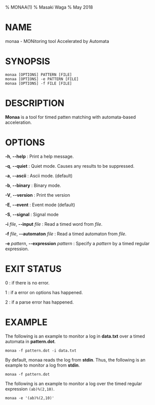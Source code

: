 % MONAA(1)
% Masaki Waga
% May 2018

# NAME

monaa - MONitoring tool Accelerated by Automata

# SYNOPSIS

    monaa [OPTIONS] PATTERN [FILE]
    monaa [OPTIONS] -e PATTERN [FILE]
    monaa [OPTIONS] -f FILE [FILE]

# DESCRIPTION

**Monaa** is a tool for timed patten matching with automata-based acceleration.

# OPTIONS

**-h**, **--help**
: Print a help message.

**-q**, **--quiet**
: Quiet mode. Causes any results to be suppressed.

**-a**, **--ascii**
: Ascii mode. (default)

**-b**, **--binary**
: Binary mode.

**-V**, **--version**
: Print the version

**-E**, **--event**
: Event mode (default)

**-S**, **--signal**
: Signal mode

**-i** *file*, **--input** *file*
: Read a timed word from *file*.

**-f** *file*, **--automaton** *file*
: Read a timed automaton from *file*.

**-e** *pattern*, **--expression** *pattern*
: Specify a *pattern* by a timed regular expression.

# EXIT STATUS

0
: if there is no error.

1
: if a error on options has happened.

2
: if a parse error has happened.

# EXAMPLE

The following is an example to monitor a log in **data.txt** over a timed automata in **pattern.dot**.

`monaa -f pattern.dot -i data.txt`

By default, monaa reads the log from **stdin**. Thus, the following is an example to monitor a log from **stdin**.

`monaa -f pattern.dot`

The following is an example to monitor a log over the timed regular expression `(ab)%(2,10)`.

`monaa -e '(ab)%(2,10)'`
